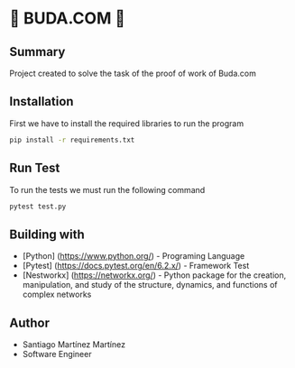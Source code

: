 # :rocket: BUDA.COM :rocket:

## Summary

Project created to solve the task of the proof of work of Buda.com

## Installation

First we have to install the required libraries to run the program

```bash
pip install -r requirements.txt
```

## Run Test

To run the tests we must run the following command

```bash
pytest test.py
```

## Building with

* [Python] (https://www.python.org/) - Programing Language
* [Pytest] (https://docs.pytest.org/en/6.2.x/) - Framework Test
* [Nestworkx] (https://networkx.org/) - Python package for the creation, manipulation, and study of the structure, dynamics, and functions of complex networks

## Author

 - Santiago Martínez Martínez 
 - Software Engineer